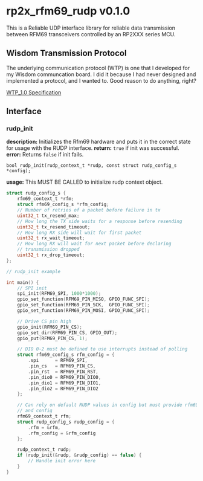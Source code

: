 # rp2x_rfm69_rudp v0.1.0
This is a Reliable UDP interface library for reliable data transmission between RFM69 transceivers controlled by an RP2XXX series MCU.   

## Wisdom Transmission Protocol
The underlying communication protocol (WTP) is one that I developed for my Wisdom communcation board. I did it because I had never designed and implemented a protocol, and I wanted to. Good reason to do anything, right?  

[WTP_1.0 Specification](docs/WTP_specification-1_0.txt)

## Interface
### rudp_init
**description:** Initializes the Rfm69 hardware and puts it in the correct state for usage with the RUDP interface.
**return:** `true` if init was successful.  
**error:** Returns `false` if init fails.  
```
bool rudp_init(rudp_context_t *rudp, const struct rudp_config_s *config);
```
**usage:** This MUST BE CALLED to initialize rudp context object.
```c
struct rudp_config_s {
    rfm69_context_t *rfm;
    struct rfm69_config_s *rfm_config;
    // Number of retries of a packet before failure in tx
    uint32_t tx_resend_max;
    // How long the TX side waits for a response before resending
    uint32_t tx_resend_timeout;
    // How long RX side will wait for first packet
    uint32_t rx_wait_timeout;
    // How long RX will wait for next packet before declaring
    // transmission dropped
    uint32_t rx_drop_timeout;
};
```
```c
// rudp_init example

int main() {
    // SPI init
    spi_init(RFM69_SPI, 1000*1000);
    gpio_set_function(RFM69_PIN_MISO, GPIO_FUNC_SPI);
    gpio_set_function(RFM69_PIN_SCK,  GPIO_FUNC_SPI);
    gpio_set_function(RFM69_PIN_MOSI, GPIO_FUNC_SPI);

    // Drive CS pin high
    gpio_init(RFM69_PIN_CS);
    gpio_set_dir(RFM69_PIN_CS, GPIO_OUT);
    gpio_put(RFM69_PIN_CS, 1);

	// DIO 0-2 must be defined to use interrupts instead of polling
    struct rfm69_config_s rfm_config = {
        .spi      = RFM69_SPI,
        .pin_cs   = RFM69_PIN_CS,
        .pin_rst  = RFM69_PIN_RST,
        .pin_dio0 = RFM69_PIN_DIO0,
        .pin_dio1 = RFM69_PIN_DIO1,
        .pin_dio2 = RFM69_PIN_DIO2
    };

    // Can rely on default RUDP values in config but must provide rfm69 instance
	// and config
    rfm69_context_t rfm;
    struct rudp_config_s rudp_config = {
        .rfm = &rfm,
        .rfm_config = &rfm_config
    };

    rudp_context_t rudp;
    if (rudp_init(&rudp, &rudp_config) == false) {
        // Handle init error here
    }
}
```
